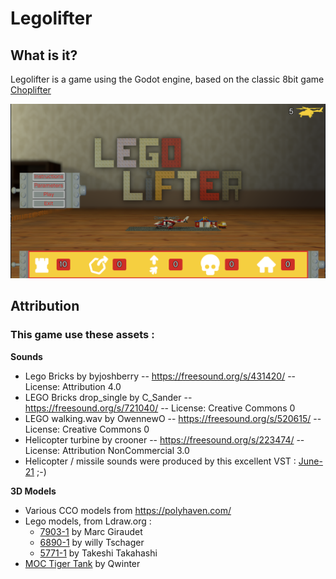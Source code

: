 # Legolifter

## What is it?
Legolifter is a game using the Godot engine, based on the classic 8bit game [Choplifter](https://en.wikipedia.org/wiki/Choplifter)

![Screenshot of the game](/textures/screenshot/game_screenshot.png)


## Attribution
### This game use these assets : 
**Sounds**
* Lego Bricks by byjoshberry -- https://freesound.org/s/431420/ -- License: Attribution 4.0
* LEGO Bricks drop_single by C_Sander -- https://freesound.org/s/721040/ -- License: Creative Commons 0
* LEGO walking.wav by OwennewO -- https://freesound.org/s/520615/ -- License: Creative Commons 0
* Helicopter turbine by crooner -- https://freesound.org/s/223474/ -- License: Attribution NonCommercial 3.0
* Helicopter / missile sounds were produced by this excellent VST : [June-21](https://github.com/mikerodd/june-21) ;-)


**3D Models**
* Various CCO models from https://polyhaven.com/
* Lego models, from Ldraw.org : 
	 - [7903-1](https://library.ldraw.org/omr/sets/1102) by Marc Giraudet
	 - [6890-1](https://library.ldraw.org/omr/sets/985) by willy Tschager
	 - [5771-1](https://library.ldraw.org/omr/sets/1402) by Takeshi Takahashi
* [MOC Tiger Tank](https://rebrickable.com/mocs/MOC-128483/Qwinter/tiger-tank-minifig-scale-142) by Qwinter
